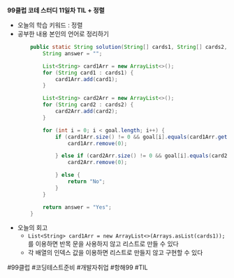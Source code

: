 <b>99클럽 코테 스터디 11일차 TIL + 정렬</b>

- 오늘의 학습 키워드 : 정렬
- 공부한 내용 본인의 언어로 정리하기
    ```java
        public static String solution(String[] cards1, String[] cards2, String[] goal) {
            String answer = "";

            List<String> card1Arr = new ArrayList<>();
            for (String card1 : cards1) {
                card1Arr.add(card1);
            }

            List<String> card2Arr = new ArrayList<>();
            for (String card2 : cards2) {
                card2Arr.add(card2);
            }

            for (int i = 0; i < goal.length; i++) {
                if (card1Arr.size() != 0 && goal[i].equals(card1Arr.get(0))) {
                    card1Arr.remove(0);

                } else if (card2Arr.size() != 0 && goal[i].equals(card2Arr.get(0))) {
                    card2Arr.remove(0);

                } else {
                    return "No";
                }
            }

            return answer = "Yes";
        }
    ```
- 오늘의 회고
  - `List<String> card1Arr = new ArrayList<>(Arrays.asList(cards1));`를 이용하면 반목 문을 사용하지 않고 리스트로 만들 수 있다
  - 각 배열의 인덱스 값을 이용하면 리스트로 만들지 않고 구현할 수 있다

#99클럽 #코딩테스트준비 #개발자취업 #항해99 #TIL
